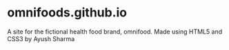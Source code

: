 # omnifoods.github.io
A site for the fictional health food brand, omnifood. Made using HTML5 and CSS3 by Ayush Sharma
